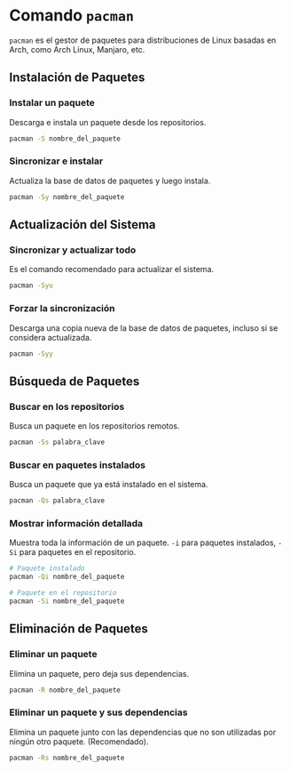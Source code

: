
# Comando `pacman`

`pacman` es el gestor de paquetes para distribuciones de Linux basadas en Arch, como Arch Linux, Manjaro, etc.

## Instalación de Paquetes

### Instalar un paquete
Descarga e instala un paquete desde los repositorios.

```bash
pacman -S nombre_del_paquete
```

### Sincronizar e instalar
Actualiza la base de datos de paquetes y luego instala.

```bash
pacman -Sy nombre_del_paquete
```

## Actualización del Sistema

### Sincronizar y actualizar todo
Es el comando recomendado para actualizar el sistema.

```bash
pacman -Syu
```

### Forzar la sincronización
Descarga una copia nueva de la base de datos de paquetes, incluso si se considera actualizada.

```bash
pacman -Syy
```

## Búsqueda de Paquetes

### Buscar en los repositorios
Busca un paquete en los repositorios remotos.

```bash
pacman -Ss palabra_clave
```

### Buscar en paquetes instalados
Busca un paquete que ya está instalado en el sistema.

```bash
pacman -Qs palabra_clave
```

### Mostrar información detallada
Muestra toda la información de un paquete. `-i` para paquetes instalados, `-Si` para paquetes en el repositorio.

```bash
# Paquete instalado
pacman -Qi nombre_del_paquete

# Paquete en el repositorio
pacman -Si nombre_del_paquete
```

## Eliminación de Paquetes

### Eliminar un paquete
Elimina un paquete, pero deja sus dependencias.

```bash
pacman -R nombre_del_paquete
```

### Eliminar un paquete y sus dependencias
Elimina un paquete junto con las dependencias que no son utilizadas por ningún otro paquete. (Recomendado).

```bash
pacman -Rs nombre_del_paquete
```
